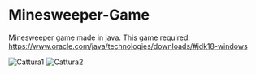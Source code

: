# Minesweeper-Game
Minesweeper game made in java.
This game required: https://www.oracle.com/java/technologies/downloads/#jdk18-windows

![Cattura1](https://user-images.githubusercontent.com/57963761/188160048-fa6c9300-ed7d-4fa8-b929-88204d786ff2.PNG)
![Cattura2](https://user-images.githubusercontent.com/57963761/188160057-1755c0a3-85b0-4dc9-bfb2-47560382b4fa.PNG)
